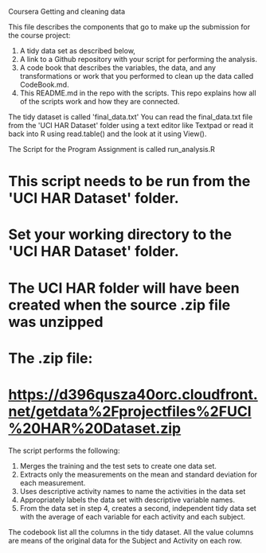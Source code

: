 Coursera Getting and cleaning data

This file describes the components that go to make up the submission for the course project:

1) A tidy data set as described below, 
2) A link to a Github repository with your script for performing the analysis. 
3) A code book that describes the variables, the data, and any transformations or work that you performed to clean up the data called CodeBook.md. 
4) This README.md in the repo with the scripts. This repo explains how all of the scripts work and how they are connected.   


The tidy dataset is called 'final_data.txt'
You can read the final_data.txt file from the 'UCI HAR Dataset' folder using a text editor like Textpad 
or read it back into R using read.table() and the look at it using View().


The Script for the Program Assignment is called run_analysis.R
# This script needs to be run from the 'UCI HAR Dataset' folder.
# Set your working directory to the 'UCI HAR Dataset' folder.
# The UCI HAR folder will have been created when the source .zip file was unzipped
# The .zip file:  
# https://d396qusza40orc.cloudfront.net/getdata%2Fprojectfiles%2FUCI%20HAR%20Dataset.zip 
The script performs the following:
 1) Merges the training and the test sets to create one data set.
 2) Extracts only the measurements on the mean and standard deviation for each measurement. 
 3) Uses descriptive activity names to name the activities in the data set
 4) Appropriately labels the data set with descriptive variable names. 
 5) From the data set in step 4, creates a second, independent tidy data set with the average of each variable for each activity and each subject.


The codebook list all the columns in the tidy dataset. All the value columns are means of the original data for the Subject and Activity 
on each row.

